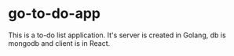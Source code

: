 # go-to-do-app
This is a to-do list application. It's server is created in Golang, db is mongodb and client is in React.

